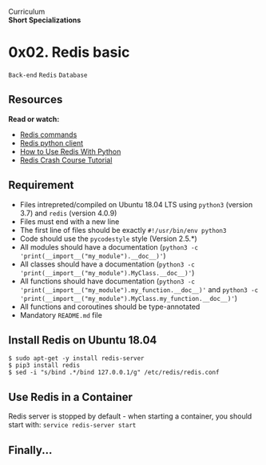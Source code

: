 Curriculum <br>
**Short Specializations** <br>

# 0x02. Redis basic

`Back-end` `Redis` `Database`

## Resources


**Read or watch:**

* [Redis commands](https://www.redis.io/commands/)
* [Redis python client](https://www.redis-py.readthedocs.io/en/stable/)
* [How to Use Redis With Python](https://www.realpython.com/python-redis/)
* [Redis Crash Course Tutorial](https://www.youtube.com/watch?v=Hbt56gFj998)

## Requirement

* Files intrepreted/compiled on Ubuntu 18.04 LTS using `python3` (version 3.7) and `redis` (version 4.0.9)
* Files must end with a new line
* The first line of files should be exactly `#!/usr/bin/env python3`
* Code should use the `pycodestyle` style (Version 2.5.*)
* All modules should have a documentation (`python3 -c 'print(__import__("my_module").__doc__)'`)
* All classes should have a documentation (`python3 -c 'print(__import__("my_module").MyClass.__doc__)'`)
* All functions should have documentation (`python3 -c 'print(__import__("my_module").my_function.__doc__)'` and `python3 -c 'print(__import__("my_module").MyClass.my_function.__doc__)'`)
* All functions and coroutines should be type-annotated
* Mandatory `README.md` file

## Install Redis on Ubuntu 18.04

```
$ sudo apt-get -y install redis-server
$ pip3 install redis
$ sed -i "s/bind .*/bind 127.0.0.1/g" /etc/redis/redis.conf
```

## Use Redis in a Container

Redis server is stopped by default - when starting a container, you should start with: `service redis-server start` <br>

## Finally...
